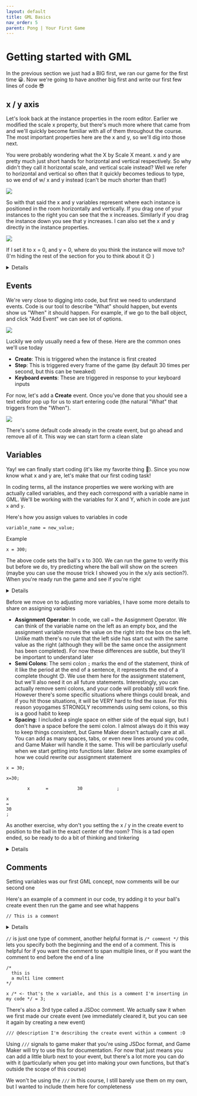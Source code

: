 ```yaml
---
layout: default
title: GML Basics
nav_order: 5
parent: Pong | Your First Game
---
```


# Getting started with GML

In the previous section we just had a BIG first, we ran our game for the first time 😀. Now we're going to have another big first and write our first few lines of code 😎

## x / y axis

Let's look back at the instance properties in the room editor. Earlier we modified the scale x property, but there's much more where that came from and we'll quickly become familiar with all of them throughout the course. The most important properties here are the x and y, so we'll dig into those next.

You were probably wondering what the X by Scale X meant. x and y are pretty much just short hands for horizontal and vertical respectively. So why didn't they call it horizontal scale, and vertical scale instead? Well we refer to horizontal and vertical so often that it quickly becomes tedious to type, so we end of w/ x and y instead (can't be much shorter than that!)

![](../../images/pong/inspector_example.png)

So with that said the x and y variables represent where each instance is positioned in the room horizontally and vertically. If you drag one of your instances to the right you can see that the x increases. Similarly if you drag the instance down you see that y increases. I can also set the x and y directly in the instance properties.

![](../../images/pong/xy_inspector.gif)

If I set it to x = 0, and y = 0, where do you think the instance will move to? (I'm hiding the rest of the section for you to think about it 😉 )

<details data-summary="Where in the room is x = 0, y = 0?" markdown="1">

If you said, top left corner, you would be right! Since moving right and down made both variables bigger, that meant that moving left and up makes them smaller, and since x = 0 and y = 0 is the smallest number you can have without going negative (and you can go negative by the way), it makes sense for that to be the top left corner

This is can be really confusing because it's different from what you'll learn in your math and physics classes. In school, going up increases y (not down), and the x = 0 and y = 0 point is in the bottom left (not top left). So make sure flip the switch back to "up is more" when you go back to school, I'd hate for this course to hurt your grades

![](../../images/pong/xy_classic.png)

Another handy trick for viewing x, y is to look at the bottom left of the room editor. There you see 2 numbers (for example (841, 592)). Those represent the x, y position under your mouse cursor, and you can that to again verify the following:

 * Moving the mouse left decreases x
 * Moving the mouse right increases x
 * Moving the mouse up decreases y
 * Moving the mouse down increases y
 * Moving the mouse to (0, 0) is at the right spot

![](../../images/pong/xy_mouse.gif)

</details>

## Events

We're very close to digging into code, but first we need to understand events. Code is our tool to describe "What" should happen, but events show us "When" it should happen. For example, if we go to the ball object, and click "Add Event" we can see lot of options.

![](../../images/pong/add_event.gif)

Luckily we only usually need a few of these. Here are the common ones we'll use today

 * **Create**: This is triggered when the instance is first created
 * **Step**: This is triggered every frame of the game (by default 30 times per second, but this can be tweaked)
 * **Keyboard events**: These are triggered in response to your keyboard inputs

For now, let's add a **Create** event. Once you've done that you should see a text editor pop up for us to start entering code (the natural "What" that triggers from the "When").

![](../../images/pong/code_editor.png)

There's some default code already in the create event, but go ahead and remove all of it. This way we can start form a clean slate

## Variables

Yay! we can finally start coding (it's like my favorite thing 🥰). Since you now know what x and y are, let's make that our first coding task!

In coding terms, all the instance properties we were working with are actually called variables, and they each correspond with a variable name in GML. We'll be working with the variables for X and Y, which in code are just ``x`` and ``y``.

Here's how you assign values to variables in code

```
variable_name = new_value;
```

Example

```
x = 300;
```

The above code sets the ball's x to 300. We can run the game to verify this but before we do, try predicting where the ball will show on the screen (maybe you can use the mouse trick I showed you in the x/y axis section?). When you're ready run the game and see if you're right


<details data-summary="Where will the ball be placed?" markdown="1">

If you said "center leftish", you'd be right!!

![](../../images/pong/update_x_pos.png)

</details>

Before we move on to adjusting more variables, I have some more details to share on assigning variables

 * **Assignment Operator**: In code, we call `=` the Assignment Operator. We can think of the variable name on the left as an empty box, and the assignment variable moves the value on the right into the box on the left. Unlike math there's no rule that the left side has start out with the same value as the right (although they will be the same once the assignment has been completed). For now these differences are subtle, but they'll be important to understand later
 * **Semi Colons**: The semi colon `;` marks the end of the statement, think of it like the period at the end of a sentence, it represents the end of a complete thought 😊. We use them here for the assignment statement, but we'll also need it on all future statements. Interestingly, you can actually remove semi colons, and your code will probably still work fine. However there's some specific situations where things could break, and if you hit those situations, it will be VERY hard to find the issue. For this reason yoyogames STRONGLY recommends using semi colons, so this is a good habit to keep
 * **Spacing**: I included a single space on either side of the equal sign, but I don't have a space before the semi colon. I almost always do it this way to keep things consistent, but Game Maker doesn't actually care at all. You can add as many spaces, tabs, or even new lines around you code, and Game Maker will handle it the same. This will be particularly useful when we start getting into functions later. Below are some examples of how we could rewrite our assignment statement

```
x = 30;
```

```
x=30;
```

```
        x      =           30             ;
```

```
x     
=
30
;
```

As another exercise, why don't you setting the x / y in the create event to position to the ball in the exact center of the room? This is a tad open ended, so be ready to do a bit of thinking and tinkering

<details data-summary="How do you put it in the exact center?" markdown="1">

Here it is!

```
x = 683;
y = 384;
```

To do this you need to figure out the width/height of the room, and then divide by 2. There are a couple ways you can do this

One way is to hover your mouse, or move an object, to figure out the x,y position at the bottom right corner of the room. Since the top left is (0, 0) the bottom right will be (width, height) (where you replace width, height with whatever the actual width/height is)

Another way is to inspect the room properties (located below the layers and layer properites by default). There you'll see that the default room width and height are 1366, and 768 respectively, but you can change them here if you want to.

Yet another way, (and if you got this you're really ahead of the curve, since I haven't taught this yet), is to find the variables for room width and height. Then you can do the math directly in code, and you'll end up with this

```
x = room_width/2;
y = room_height/2;
```

</details>

## Comments

Setting variables was our first GML concept, now comments will be our second one

Here's an example of a comment in our code, try adding it to your ball's create event then run the game and see what happens

```
// This is a comment
```

<details data-summary="What happens?" markdown="1">

![](../../images/pong/rickrolled.gif)

Sorry that was a little mean, nothing actually happens

But that's the beauty of comments, you can enter // and then fill the rest of the line with whatever you want, and Game Maker won't care!

I recommend you use these as much as you can (especially when you're starting out). Code can be very confusing, so leverage comments to describe what your code is doing. This way future-you can come back to the code and still understand what it's doing

( Also side note, am I dating myself by using that meme? Is rick rolling still a fun thing kids do these days? oh boy 😢 )

</details>

``//`` is just one type of comment, another helpful format is ``/* comment */`` this lets you specify both the beginning and the end of a comment. This is helpful for if you want the comment to span multiple lines, or if you want the comment to end before the end of a line

```
/*
  this is
  a multi line comment
*/
```

```
x /* <- that's the x variable, and this is a comment I'm inserting in my code */ = 3;
```

There's also a 3rd type called a JSDoc comment. We actually saw it when we first made our create event (we immediately cleared it, but you can see it again by creating a new event)

```
/// @description I'm describing the create event within a comment :O
```

Using `///` signals to game maker that you're using JSDoc format, and Game Maker will try to use this for documentation. For now that just means you can add a little blurb next to your event, but there's a lot more you can do with it (particularly when you get into making your own functions, but that's outside the scope of this course)

We won't be using the `///` in this course, I still barely use them on my own, but I wanted to include them here for completeness
